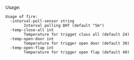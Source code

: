 Usage:

    Usage of fire:
      -interval-poll-sensor string
        	Interval polling DHT (default "5m")
      -temp-close-all int
        	Temperature for trigget class all (default 24)
      -temp-open-door int
        	Temperature for trigger open door (default 30)
      -temp-open-flap int
        	Temperature for trigger open flap (default 40)
